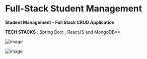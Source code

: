 # Full-Stack Student Management 

**Student Management - Full Stack CRUD Application** 

**TECH STACKS** : Spring Boot , ReactJS and MongoDB**

![image](https://github.com/user-attachments/assets/d51f2eea-5bda-4271-bb1b-c1f2fbb7f248)

![image](https://github.com/user-attachments/assets/b8edebdc-2790-4b13-be86-e6ed298f34c2)

